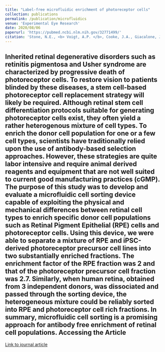 ```yaml
---
title: "Label-free microfluidic enrichment of photoreceptor cells"
collection: publications
permalink: /publication/microfluidics
venue: 'Experimental Eye Research'
date: 2020/08/06
paperurl: 'https://pubmed.ncbi.nlm.nih.gov/32771499/'
citation: 'Stone, N.E., <b> Voigt, A.P. </b>, Cooke, J.A., Giacalone, J.C., Hanasoge, S., Mullins, R.F., Tucker, B.A., Sulchek, T. Label-free microfluidic enrichment of photoreceptor cells. Experimental eye research 2020.'
---
```


Inherited retinal degenerative disorders such as retinitis pigmentosa and Usher syndrome are characterized by progressive death of photoreceptor cells. To restore vision to patients blinded by these diseases, a stem cell-based photoreceptor cell replacement strategy will likely be required. Although retinal stem cell differentiation protocols suitable for generating photoreceptor cells exist, they often yield a rather heterogenous mixture of cell types. To enrich the donor cell population for one or a few cell types, scientists have traditionally relied upon the use of antibody-based selection approaches. However, these strategies are quite labor intensive and require animal derived reagents and equipment that are not well suited to current good manufacturing practices (cGMP). The purpose of this study was to develop and evaluate a microfluidic cell sorting device capable of exploiting the physical and mechanical differences between retinal cell types to enrich specific donor cell populations such as Retinal Pigment Epithelial (RPE) cells and photoreceptor cells. Using this device, we were able to separate a mixture of RPE and iPSC-derived photoreceptor precursor cell lines into two substantially enriched fractions. The enrichment factor of the RPE fraction was 2 and that of the photoreceptor precursor cell fraction was 2.7. Similarly, when human retina, obtained from 3 independent donors, was dissociated and passed through the sorting device, the heterogeneous mixture could be reliably sorted into RPE and photoreceptor cell rich fractions. In summary, microfluidic cell sorting is a promising approach for antibody free enrichment of retinal cell populations.
Accessing the Article
-----
[Link to journal article](https://pubmed.ncbi.nlm.nih.gov/32771499/)


